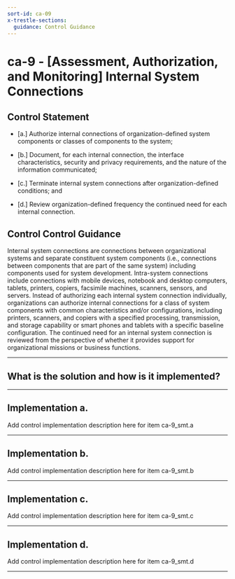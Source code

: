 ```yaml
---
sort-id: ca-09
x-trestle-sections:
  guidance: Control Guidance
---
```


# ca-9 - \[Assessment, Authorization, and Monitoring\] Internal System Connections

## Control Statement

- \[a.\] Authorize internal connections of organization-defined system components or classes of components to the system;

- \[b.\] Document, for each internal connection, the interface characteristics, security and privacy requirements, and the nature of the information communicated;

- \[c.\] Terminate internal system connections after organization-defined conditions; and

- \[d.\] Review organization-defined frequency the continued need for each internal connection.

## Control Control Guidance

Internal system connections are connections between organizational systems and separate constituent system components (i.e., connections between components that are part of the same system) including components used for system development. Intra-system connections include connections with mobile devices, notebook and desktop computers, tablets, printers, copiers, facsimile machines, scanners, sensors, and servers. Instead of authorizing each internal system connection individually, organizations can authorize internal connections for a class of system components with common characteristics and/or configurations, including printers, scanners, and copiers with a specified processing, transmission, and storage capability or smart phones and tablets with a specific baseline configuration. The continued need for an internal system connection is reviewed from the perspective of whether it provides support for organizational missions or business functions.

______________________________________________________________________

## What is the solution and how is it implemented?

<!-- Please leave this section blank and enter implementation details in the parts below. -->

______________________________________________________________________

## Implementation a.

Add control implementation description here for item ca-9_smt.a

______________________________________________________________________

## Implementation b.

Add control implementation description here for item ca-9_smt.b

______________________________________________________________________

## Implementation c.

Add control implementation description here for item ca-9_smt.c

______________________________________________________________________

## Implementation d.

Add control implementation description here for item ca-9_smt.d

______________________________________________________________________
